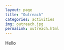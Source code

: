 ```yaml
---
layout: page
title: "Outreach"
categories: activities
img: outreach.jpg
permalink: outreach.html
---
```

Hello